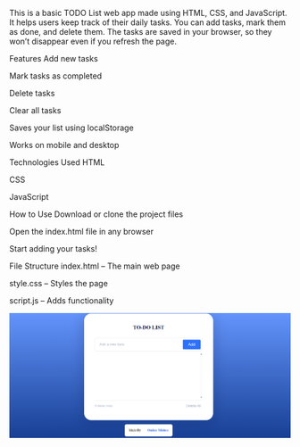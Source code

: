 This is a basic TODO List web app made using HTML, CSS, and JavaScript. It helps users keep track of their daily tasks. You can add tasks, mark them as done, and delete them. The tasks are saved in your browser, so they won’t disappear even if you refresh the page.

Features
Add new tasks

Mark tasks as completed

Delete tasks

Clear all tasks

Saves your list using localStorage

Works on mobile and desktop

Technologies Used
HTML

CSS

JavaScript

How to Use
Download or clone the project files

Open the index.html file in any browser

Start adding your tasks!

File Structure
index.html – The main web page

style.css – Styles the page

script.js – Adds functionality



![Alt Image](https://github.com/omkarm578/ToDo_List/blob/7994b61a791e6448bcfacae0733732d89dfa1c8f/Screenshot%202025-07-18%20152033.png)
